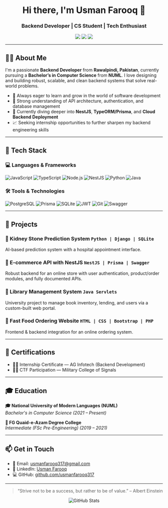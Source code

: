 <!-- Profile Header -->
<h1 align="center">Hi there, I'm Usman Farooq 👋</h1>
<h3 align="center">Backend Developer | CS Student | Tech Enthusiast</h3>

<p align="center">
  <a href="mailto:usmanfarooq317@gmail.com"><img src="https://img.shields.io/badge/Email-D14836?style=for-the-badge&logo=gmail&logoColor=white"/></a>
  <a href="https://linkedin.com/in/usman-farooq-937238275"><img src="https://img.shields.io/badge/LinkedIn-0A66C2?style=for-the-badge&logo=linkedin&logoColor=white"/></a>
  <a href="https://github.com/usmanfarooq317"><img src="https://img.shields.io/badge/GitHub-181717?style=for-the-badge&logo=github&logoColor=white"/></a>
</p>

---

## 👨‍💻 About Me

I'm a passionate **Backend Developer** from **Rawalpindi, Pakistan**, currently pursuing a **Bachelor’s in Computer Science** from **NUML**. I love designing and building robust, scalable, and clean backend systems that solve real-world problems.

- 🧠 Always eager to learn and grow in the world of software development
- 🔁 Strong understanding of API architecture, authentication, and database management
- 🌱 Currently diving deeper into **NestJS**, **TypeORM/Prisma**, and **Cloud Backend Deployment**
- 📈 Seeking internship opportunities to further sharpen my backend engineering skills

---

## 🚀 Tech Stack

### 💻 Languages & Frameworks
![JavaScript](https://img.shields.io/badge/JavaScript-F7DF1E?style=flat-square&logo=javascript&logoColor=black)
![TypeScript](https://img.shields.io/badge/TypeScript-007ACC?style=flat-square&logo=typescript&logoColor=white)
![Node.js](https://img.shields.io/badge/Node.js-339933?style=flat-square&logo=nodedotjs&logoColor=white)
![NestJS](https://img.shields.io/badge/NestJS-E0234E?style=flat-square&logo=nestjs&logoColor=white)
![Python](https://img.shields.io/badge/Python-3776AB?style=flat-square&logo=python&logoColor=white)
![Java](https://img.shields.io/badge/Java-ED8B00?style=flat-square&logo=java&logoColor=white)

### 🛠️ Tools & Technologies
![PostgreSQL](https://img.shields.io/badge/PostgreSQL-316192?style=flat-square&logo=postgresql&logoColor=white)
![Prisma](https://img.shields.io/badge/Prisma-2D3748?style=flat-square&logo=prisma&logoColor=white)
![SQLite](https://img.shields.io/badge/SQLite-07405E?style=flat-square&logo=sqlite&logoColor=white)
![JWT](https://img.shields.io/badge/JWT-black?style=flat-square&logo=JSON%20web%20tokens)
![Git](https://img.shields.io/badge/Git-F05032?style=flat-square&logo=git&logoColor=white)
![Swagger](https://img.shields.io/badge/Swagger-85EA2D?style=flat-square&logo=swagger&logoColor=black)

---

## 🧩 Projects

### 🔹 Kidney Stone Prediction System `Python | Django | SQLite`
AI-based prediction system with a hospital appointment interface.

### 🔹 E-commerce API with NestJS `NestJS | Prisma | Swagger`
Robust backend for an online store with user authentication, product/order modules, and fully documented APIs.

### 🔹 Library Management System `Java Servlets`
University project to manage book inventory, lending, and users via a custom-built web portal.

### 🔹 Fast Food Ordering Website `HTML | CSS | Bootstrap | PHP`
Frontend & backend integration for an online ordering system.

---

## 📜 Certifications

- 🧑‍💻 Internship Certificate — AG Infotech (Backend Development)
- 🕵️‍♂️ CTF Participation — Military College of Signals

---

## 🎓 Education

**🎓 National University of Modern Languages (NUML)**  
_Bachelor's in Computer Science (2021 – Present)_

**📘 FG Quaid-e-Azam Degree College**  
_Intermediate (FSc Pre-Engineering) (2019 – 2021)_

---

## 📫 Get in Touch

- 📩 Email: [usmanfarooq317@gmail.com](mailto:usmanfarooq317@gmail.com)
- 🔗 LinkedIn: [Usman Farooq](https://linkedin.com/in/usman-farooq-937238275)
- 💻 GitHub: [github.com/usmanfarooq317](https://github.com/usmanfarooq317)

---

> “Strive not to be a success, but rather to be of value.” – Albert Einstein

<p align="center">
  <img src="https://github-readme-stats.vercel.app/api?username=usmanfarooq317&show_icons=true&theme=radical" alt="GitHub Stats" />
</p>

